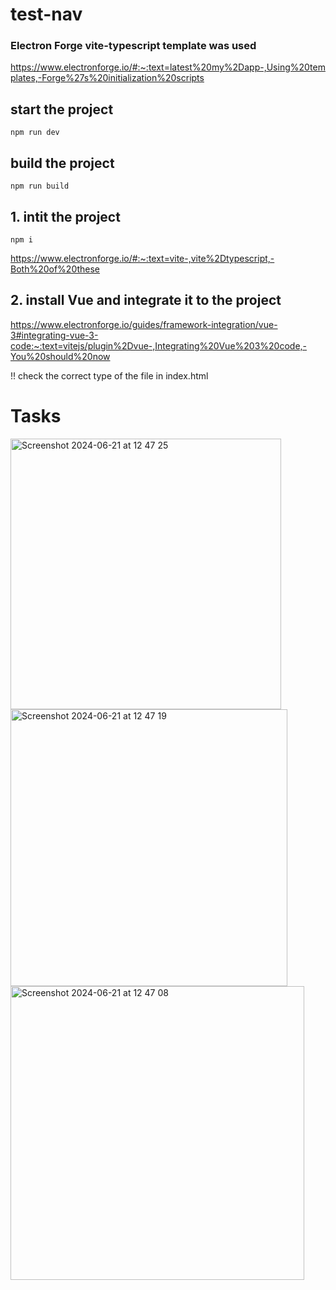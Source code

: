 # test-nav

### Electron Forge vite-typescript template was used
https://www.electronforge.io/#:~:text=latest%20my%2Dapp-,Using%20templates,-Forge%27s%20initialization%20scripts

## start the project
``` 
npm run dev
```
## build the project 
```
npm run build
```

## 1. intit the project 
```
npm i
```

https://www.electronforge.io/#:~:text=vite-,vite%2Dtypescript,-Both%20of%20these

## 2. install Vue and integrate it to the project
https://www.electronforge.io/guides/framework-integration/vue-3#integrating-vue-3-code:~:text=vitejs/plugin%2Dvue-,Integrating%20Vue%203%20code,-You%20should%20now

!! check the correct type of the file in index.html 
<script type="module" src="/src/renderer.ts"></script>


# Tasks

<img width="433" alt="Screenshot 2024-06-21 at 12 47 25" src="https://github.com/IuriiKyrylovskyi/test-nav/assets/65412895/03c848de-b0fe-41c5-9d88-8d3e7a5f5ebf">
<img width="443" alt="Screenshot 2024-06-21 at 12 47 19" src="https://github.com/IuriiKyrylovskyi/test-nav/assets/65412895/25f59631-d8a8-4867-9ee8-0098c195b25a">
<img width="470" alt="Screenshot 2024-06-21 at 12 47 08" src="https://github.com/IuriiKyrylovskyi/test-nav/assets/65412895/990c4f0f-01d1-4fca-a3b4-0f0cfc366068">
